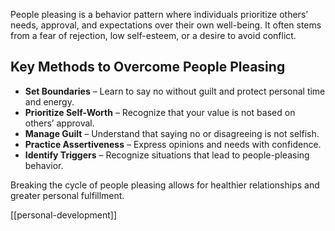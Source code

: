 People pleasing is a behavior pattern where individuals prioritize others’ needs, approval, and expectations over their own well-being. It often stems from a fear of rejection, low self-esteem, or a desire to avoid conflict.  
## Key Methods to Overcome People Pleasing  

- **Set Boundaries** – Learn to say no without guilt and protect personal time and energy.  
- **Prioritize Self-Worth** – Recognize that your value is not based on others’ approval.  
- **Manage Guilt** – Understand that saying no or disagreeing is not selfish.  
- **Practice Assertiveness** – Express opinions and needs with confidence.  
- **Identify Triggers** – Recognize situations that lead to people-pleasing behavior.  

Breaking the cycle of people pleasing allows for healthier relationships and greater personal fulfillment.  

[[personal-development]]